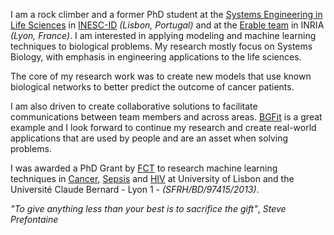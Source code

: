I am a rock climber and a former PhD student at the [Systems Engineering in Life Sciences](http://sels.tecnico.pt) in [INESC-ID](https://inesc-id.pt) _(Lisbon, Portugal)_ and at the [Erable team](https://team.inria.fr/erable/en/) in INRIA _(Lyon, France)_. I am interested in applying modeling and machine learning techniques to biological problems. My research mostly focus on Systems Biology, with emphasis in engineering applications to the life sciences.

The core of my research work was to create new models that use known biological networks to better predict the outcome of cancer patients.

I am also driven to create collaborative solutions to facilitate communications between team members and across areas. [BGFit](http://kdbio.inesc-id.pt/bgfit) is a great example and I look forward to continue my research and create real-world applications that are used by people and are an asset when solving problems.

I was awarded a PhD Grant by [FCT](https://www.fct.pt/index.phtml.en) to research machine learning techniques in [Cancer](http://en.wikipedia.org/wiki/Cancer), [Sepsis](http://en.wikipedia.org/wiki/Sepsis) and [HIV](http://en.wikipedia.org/wiki/HIV) at University of Lisbon and the Université Claude Bernard - Lyon 1 - *(SFRH/BD/97415/2013)*.

*"*To give anything less than your best is to sacrifice the gift*"*, *Steve Prefontaine*
